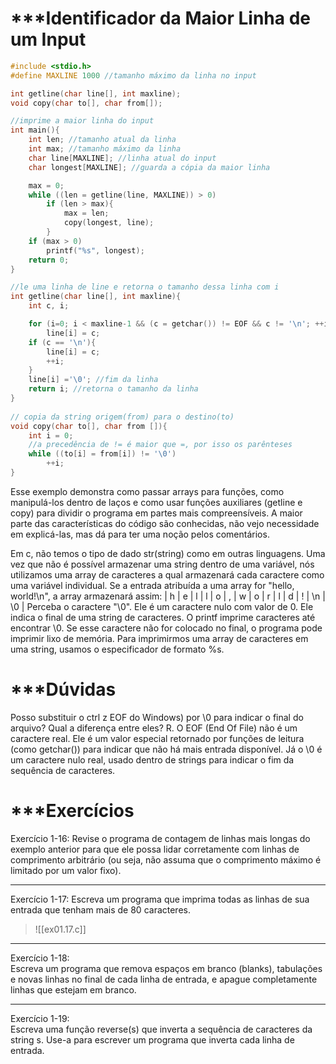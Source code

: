 # ***Identificador da Maior Linha de um Input

```c
#include <stdio.h>
#define MAXLINE 1000 //tamanho máximo da linha no input

int getline(char line[], int maxline);
void copy(char to[], char from[]);

//imprime a maior linha do input
int main(){
    int len; //tamanho atual da linha
    int max; //tamanho máximo da linha
    char line[MAXLINE]; //linha atual do input
    char longest[MAXLINE]; //guarda a cópia da maior linha

    max = 0;
    while ((len = getline(line, MAXLINE)) > 0)
        if (len > max){
            max = len;
            copy(longest, line);
        }
    if (max > 0)
        printf("%s", longest);
    return 0;
}

//le uma linha de line e retorna o tamanho dessa linha com i
int getline(char line[], int maxline){
    int c, i;

    for (i=0; i < maxline-1 && (c = getchar()) != EOF && c != '\n'; ++i)
        line[i] = c;
    if (c == '\n'){
        line[i] = c;
        ++i;
    }
    line[i] ='\0'; //fim da linha
    return i; //retorna o tamanho da linha
}
  
// copia da string origem(from) para o destino(to)
void copy(char to[], char from []){
    int i = 0;
    //a precedência de != é maior que =, por isso os parênteses
    while ((to[i] = from[i]) != '\0')
        ++i;
}
```

Esse exemplo demonstra como passar arrays para funções, como manipulá-los dentro de laços e como usar funções auxiliares (getline e copy) para dividir o programa em partes mais compreensíveis. A maior parte das características do código são conhecidas, não vejo necessidade em explicá-las, mas dá para ter uma noção pelos comentários.

Em c, não temos o tipo de dado str(string) como em outras linguagens. Uma vez que não é possível armazenar uma string dentro de uma variável, nós utilizamos uma array de caracteres a qual armazenará cada caractere como uma variável individual. Se a entrada atribuída a uma array for "hello, world!\n", a array armazenará assim:
| h | e | l | l | o | , | w | o | r | l | d | ! | \n | \0 |
Perceba o caractere "\0". Ele é um caractere nulo com valor de 0. Ele indica o final de uma string de caracteres. O printf imprime caracteres até encontrar \0. Se esse caractere não for colocado no final, o programa pode imprimir lixo de memória.
Para imprimirmos uma array de caracteres em uma string, usamos o especificador de formato %s.
# ***Dúvidas

Posso substituir o ctrl z EOF do Windows) por \0 para indicar o final do arquivo? Qual a diferença entre eles?
R. O EOF (End Of File) não é um caractere real. Ele é um valor especial retornado por funções de leitura (como getchar()) para indicar que não há mais entrada disponível.  Já o \0 é um caractere nulo real, usado dentro de strings para indicar o fim da sequência de caracteres.
# ***Exercícios

Exercício 1-16: 
Revise o programa de contagem de linhas mais longas do exemplo anterior para que ele possa lidar corretamente com linhas de comprimento arbitrário (ou seja, não assuma que o comprimento máximo é limitado por um valor fixo).

---

Exercício 1-17:
Escreva um programa que imprima todas as linhas de sua entrada que tenham mais de 80 caracteres.

>![[ex01.17.c]]

---

Exercício 1-18:  
Escreva um programa que remova espaços em branco (blanks), tabulações e novas linhas no final de cada linha de entrada, e apague completamente linhas que estejam em branco.

---

Exercício 1-19:  
Escreva uma função reverse(s) que inverta a sequência de caracteres da string s. Use-a para escrever um programa que inverta cada linha de entrada.
